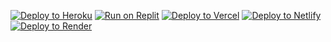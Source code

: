 [![Deploy to Heroku](https://binbashbanana.github.io/deploy-buttons/buttons/remade/heroku.svg)](https://heroku.com/deploy/?template=https://github.com/Oynx-Dev/Onyx-Dev.git)
[![Run on Replit](https://binbashbanana.github.io/deploy-buttons/buttons/remade/replit.svg)](https://replit.com/github/BinBashBanana/deploy-buttons)
[![Deploy to Vercel](https://binbashbanana.github.io/deploy-buttons/buttons/remade/vercel.svg)](https://vercel.com/new/clone?repository-url=https://github.com/Oynx-Dev/Onyx-Dev.git)
[![Deploy to Netlify](https://binbashbanana.github.io/deploy-buttons/buttons/remade/netlify.svg)](https://app.netlify.com/start/deploy?repository=https://github.com/Oynx-Dev/Onyx-Dev.git)
[![Deploy to Render](https://binbashbanana.github.io/deploy-buttons/buttons/remade/render.svg)](https://render.com/deploy?repo=https://github.com/Oynx-Dev/Onyx-Dev.git)
